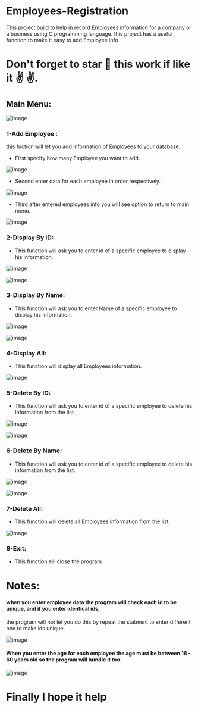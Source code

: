 # Employees-Registration
This project build to help in record Employees information for a company or a business using C programming language.
this project has a useful function to make it easy to add Employee info 

# Don't forget to star 🌟 this work if like it :v: ✌️. 


## Main Menu:
![image](https://user-images.githubusercontent.com/33738409/147841976-7da0dc8f-b1e9-4cc4-9c0b-43e39db55dec.png)

### 1-Add Employee : 
this fuction will let you add information of Employees to your database.

- First specify how many Employee you want to add.

![image](https://user-images.githubusercontent.com/33738409/147841838-95e19f77-8e05-4b19-8e95-1007cd1980e2.png)

- Second enter data for each employee in order respectively.

![image](https://user-images.githubusercontent.com/33738409/147841880-e5ec245b-6dfd-4391-9a8a-7f09ea956817.png)

- Third after entered employees info you will see option to return to main menu.

![image](https://user-images.githubusercontent.com/33738409/147841906-dcd4da85-d23a-41a2-8114-c840861c86ca.png)


### 2-Display By ID:
- This function will ask you to enter id of a specific employee to display his information.  

![image](https://user-images.githubusercontent.com/33738409/147842054-1510157c-e709-413a-bf95-2a22b1d4fb40.png)

![image](https://user-images.githubusercontent.com/33738409/147842026-441a9805-8e45-4bda-a1b6-6ab3b32979d2.png)

### 3-Display By Name:
- This function will ask you to enter Name of a specific employee to display his information. 

![image](https://user-images.githubusercontent.com/33738409/147842127-ee14d6f1-9de6-4031-b43f-44459fcd5157.png)

![image](https://user-images.githubusercontent.com/33738409/147842133-9e4ea7c3-6f51-4c9d-8051-024a533293ad.png)

### 4-Display All:
- This function will display all Employees information. 

![image](https://user-images.githubusercontent.com/33738409/147842160-8ff1f5ef-a9ab-4489-808f-a5d41ce73864.png)

### 5-Delete By ID:
- This function will ask you to enter id of a specific employee to delete his information from the list. 

![image](https://user-images.githubusercontent.com/33738409/147842216-f322a3bf-bd34-4f43-b235-e30ae3660e66.png)

![image](https://user-images.githubusercontent.com/33738409/147842219-513384f1-2590-4ac2-a85f-e06b2e42935b.png)

### 6-Delete By Name:
- This function will ask you to enter id of a specific employee to delete his information from the list. 

![image](https://user-images.githubusercontent.com/33738409/147842226-aff7007e-d59f-4991-ad48-c1a58dffd048.png)

![image](https://user-images.githubusercontent.com/33738409/147842233-2369089c-20cd-40ac-841b-557a5375896b.png)

### 7-Delete All:
- This function will delete all Employees information from the list. 

![image](https://user-images.githubusercontent.com/33738409/147842270-1619928f-cf9c-473e-8a6d-50213366c6f7.png)

### 8-Exit:
- This function eill close the program.


# Notes:

#### when you enter employee data the program will check each id to be unique, and if you enter identical ids,
the program will not let you do this by repeat the statment to enter different one to make ids unique.

![image](https://user-images.githubusercontent.com/33738409/147842333-acdd1ea4-37ab-43b1-ab4d-edf4d0bca78a.png)

#### When you enter the age for each employee the age must be between 18 - 60 years old so the program will hundle it too.

![image](https://user-images.githubusercontent.com/33738409/147842322-4f3da337-36db-4918-923b-1c989de8bc09.png)


# Finally I hope it help 
